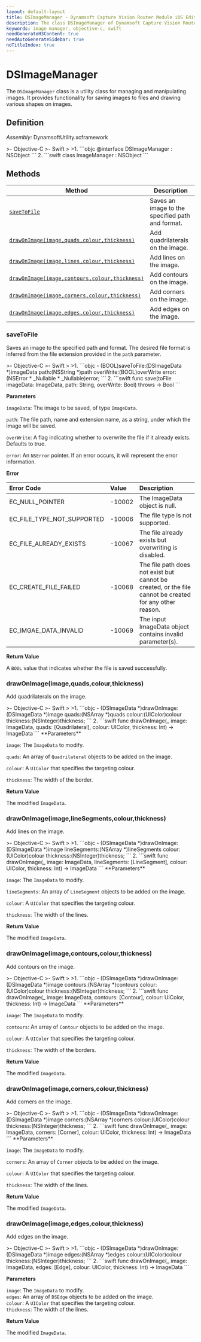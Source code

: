 ```yaml
---
layout: default-layout
title: DSImageManager - Dynamsoft Capture Vision Router Module iOS Edition API Reference
description: The class DSImageManager of Dynamsoft Capture Vision Router Module is a utility class for managing and manipulating images. It provides functionality for saving images to files and drawing various shapes on images.
keywords: image manager, objective-c, swift
needGenerateH3Content: true
needAutoGenerateSidebar: true
noTitleIndex: true
---
```


# DSImageManager

The `DSImageManager` class is a utility class for managing and manipulating images. It provides functionality for saving images to files and drawing various shapes on images.

## Definition

*Assembly:* DynamsoftUtility.xcframework

<div class="sample-code-prefix"></div>
>- Objective-C
>- Swift
>
>1. 
```objc
@interface DSImageManager : NSObject
```
2. 
```swift
class ImageManager : NSObject
```

## Methods

| Method | Description |
| ------ | ----------- |
| [`saveToFile`](#savetofile) | Saves an image to the specified path and format. |
| [`drawOnImage(image,quads,colour,thickness)`](#drawonimageimagequadscolourthickness) | Add quadrilaterals on the image. |
| [`drawOnImage(image,lines,colour,thickness)`](#drawonimageimagelinesegmentscolourthickness) | Add lines on the image. |
| [`drawOnImage(image,contours,colour,thickness)`](#drawonimageimagecontourscolourthickness) | Add contours on the image. |
| [`drawOnImage(image,corners,colour,thickness)`](#drawonimageimagecornerscolourthickness) | Add corners on the image. |
| [`drawOnImage(image,edges,colour,thickness)`](#drawonimageimageedgescolourthickness) | Add edges on the image. |

### saveToFile

Saves an image to the specified path and format. The desired file format is inferred from the file extension provided in the `path` parameter.

<div class="sample-code-prefix"></div>
>- Objective-C
>- Swift
>
>1. 
```objc
- (BOOL)saveToFile:(DSImageData *)imageData
              path:(NSString *)path
         overWrite:(BOOL)overWrite
             error:(NSError * _Nullable * _Nullable)error;
```
2. 
```swift
func save(toFile imageData: ImageData, path: String, overWrite: Bool) throws -> Bool
```

**Parameters**

`imageData`: The image to be saved, of type `ImageData`.

`path`: The file path, name and extension name, as a string, under which the image will be saved.

`overWrite`: A flag indicating whether to overwrite the file if it already exists. Defaults to true.

`error`: An `NSError` pointer. If an error occurs, it will represent the error information.

**Error**

| Error Code | Value | Description |
| :--------- | :---- | :---------- |
| EC_NULL_POINTER | -10002 | The ImageData object is null. |
| EC_FILE_TYPE_NOT_SUPPORTED | -10006 | The file type is not supported. |
| EC_FILE_ALREADY_EXISTS | -10067 | The file already exists but overwriting is disabled. |
| EC_CREATE_FILE_FAILED | -10068 | The file path does not exist but cannot be created, or the file cannot be created for any other reason. |
| EC_IMGAE_DATA_INVALID | -10069 | The input ImageData object contains invalid parameter(s). |

**Return Value**

A `BOOL` value that indicates whether the file is saved successfully.

### drawOnImage(image,quads,colour,thickness)

Add quadrilaterals on the image.

<div class="sample-code-prefix"></div>
>- Objective-C
>- Swift
>
>1. 
```objc
- (DSImageData *)drawOnImage:(DSImageData *)image
                       quads:(NSArray<DSQuadrilateral *> *)quads
                      colour:(UIColor)colour
                   thickness:(NSInteger)thickness;
```
2. 
```swift
func drawOnImage(_ image: ImageData, quads: [Quadrilateral], colour: UIColor, thickness: Int) -> ImageData
```
**Parameters**

`image`: The `ImageData` to modify.

`quads`: An array of `Quadrilateral` objects to be added on the image.

`colour`: A `UIColor` that specifies the targeting colour.

`thickness`: The width of the border.

**Return Value**

The modified `ImageData`.

### drawOnImage(image,lineSegments,colour,thickness)

Add lines on the image.

<div class="sample-code-prefix"></div>
>- Objective-C
>- Swift
>
>1. 
```objc
- (DSImageData *)drawOnImage:(DSImageData *)image
                lineSegments:(NSArray<DSLineSegment *> *)lineSegments
                      colour:(UIColor)colour
                   thickness:(NSInteger)thickness;
```
2. 
```swift
func drawOnImage(_ image: ImageData, lineSegments: [LineSegment], colour: UIColor, thickness: Int) -> ImageData
```
**Parameters**

`image`: The `ImageData` to modify.

`lineSegments`: An array of `LineSegment` objects to be added on the image.

`colour`: A `UIColor` that specifies the targeting colour.

`thickness`: The width of the lines.

**Return Value**

The modified `ImageData`.

### drawOnImage(image,contours,colour,thickness)

Add contours on the image.

<div class="sample-code-prefix"></div>
>- Objective-C
>- Swift
>
>1. 
```objc
- (DSImageData *)drawOnImage:(DSImageData *)image
                    contours:(NSArray<DSContour *> *)contours
                      colour:(UIColor)colour
                   thickness:(NSInteger)thickness;
```
2. 
```swift
func drawOnImage(_ image: ImageData, contours: [Contour], colour: UIColor, thickness: Int) -> ImageData
```
**Parameters**

`image`: The `ImageData` to modify.

`contours`: An array of `Contour` objects to be added on the image.

`colour`: A `UIColor` that specifies the targeting colour.

`thickness`: The width of the borders.

**Return Value**

The modified `ImageData`.

### drawOnImage(image,corners,colour,thickness)

Add corners on the image.

<div class="sample-code-prefix"></div>
>- Objective-C
>- Swift
>
>1. 
```objc
- (DSImageData *)drawOnImage:(DSImageData *)image
                     corners:(NSArray<DSCorner *> *)corners
                      colour:(UIColor)colour
                   thickness:(NSInteger)thickness;
```
2. 
```swift
func drawOnImage(_ image: ImageData, corners: [Corner], colour: UIColor, thickness: Int) -> ImageData
```
**Parameters**

`image`: The `ImageData` to modify.

`corners`: An array of `Corner` objects to be added on the image.

`colour`: A `UIColor` that specifies the targeting colour.

`thickness`: The width of the lines.

**Return Value**

The modified `ImageData`.

### drawOnImage(image,edges,colour,thickness)

Add edges on the image.

<div class="sample-code-prefix"></div>
>- Objective-C
>- Swift
>
>1. 
```objc
- (DSImageData *)drawOnImage:(DSImageData *)image
                       edges:(NSArray<DSEdge *> *)edges
                      colour:(UIColor)colour
                   thickness:(NSInteger)thickness;
```
2. 
```swift
func drawOnImage(_ image: ImageData, edges: [Edge], colour: UIColor, thickness: Int) -> ImageData
```

**Parameters**

`image`: The `ImageData` to modify.  
`edges`: An array of `DSEdge` objects to be added on the image.  
`colour`: A `UIColor` that specifies the targeting colour.  
`thickness`: The width of the lines.  

**Return Value**

The modified `ImageData`.
